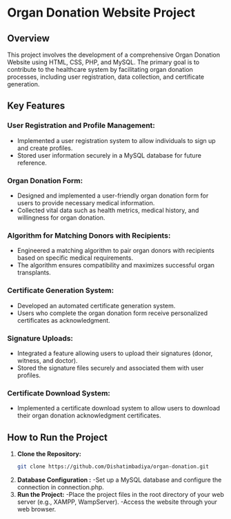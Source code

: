 # Organ Donation Website Project

## Overview
This project involves the development of a comprehensive Organ Donation Website using HTML, CSS, PHP, and MySQL. The primary goal is to contribute to the healthcare system by facilitating organ donation processes, including user registration, data collection, and certificate generation.

## Key Features

### User Registration and Profile Management:
- Implemented a user registration system to allow individuals to sign up and create profiles.
- Stored user information securely in a MySQL database for future reference.

### Organ Donation Form:
- Designed and implemented a user-friendly organ donation form for users to provide necessary medical information.
- Collected vital data such as health metrics, medical history, and willingness for organ donation.

### Algorithm for Matching Donors with Recipients:
- Engineered a matching algorithm to pair organ donors with recipients based on specific medical requirements.
- The algorithm ensures compatibility and maximizes successful organ transplants.

### Certificate Generation System:
- Developed an automated certificate generation system.
- Users who complete the organ donation form receive personalized certificates as acknowledgment.

### Signature Uploads:
- Integrated a feature allowing users to upload their signatures (donor, witness, and doctor).
- Stored the signature files securely and associated them with user profiles.

### Certificate Download System:
- Implemented a certificate download system to allow users to download their organ donation acknowledgment certificates.

## How to Run the Project
1. **Clone the Repository:**
   ```bash
   git clone https://github.com/Dishatimbadiya/organ-donation.git
2. **Database Configuration :**
-Set up a MySQL database and configure the connection in connection.php.
3. **Run the Project:**
-Place the project files in the root directory of your web server (e.g., XAMPP, WampServer).
-Access the website through your web browser.
